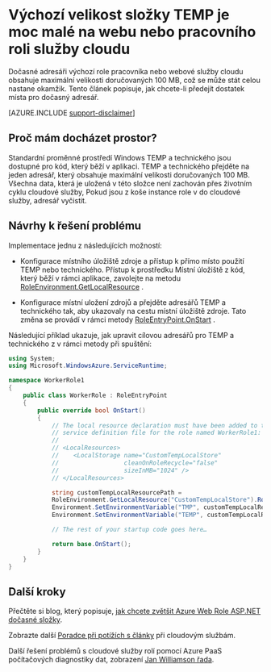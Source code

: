 <properties
   pageTitle="Výchozí velikost složky TEMP je příliš malá pro roli | Microsoft Azure"
   description="Role služby cloudu má omezené množství místa pro složku TEMP. Tento článek obsahuje několik návrhů, jak chcete-li předejít nedostatku prostoru."
   services="cloud-services"
   documentationCenter=""
   authors="simonxjx"
   manager="felixwu"
   editor=""
   tags="top-support-issue"/>
<tags
   ms.service="cloud-services"
   ms.devlang="na"
   ms.topic="article"
   ms.tgt_pltfrm="na"
   ms.workload="tbd"
   ms.date="10/12/2016"
   ms.author="v-six" />

# <a name="default-temp-folder-size-is-too-small-on-a-cloud-service-webworker-role"></a>Výchozí velikost složky TEMP je moc malé na webu nebo pracovního roli služby cloudu

Dočasné adresáři výchozí role pracovníka nebo webové služby cloudu obsahuje maximální velikosti doručovaných 100 MB, což se může stát celou nastane okamžik. Tento článek popisuje, jak chcete-li předejít dostatek místa pro dočasný adresář.

[AZURE.INCLUDE [support-disclaimer](../../includes/support-disclaimer.md)]

## <a name="why-do-i-run-out-of-space"></a>Proč mám docházet prostor?

Standardní proměnné prostředí Windows TEMP a technického jsou dostupné pro kód, který běží v aplikaci. TEMP a technického přejděte na jeden adresář, který obsahuje maximální velikosti doručovaných 100 MB. Všechna data, která je uložená v této složce není zachován přes životním cyklu cloudové služby, Pokud jsou z koše instance role v do cloudové služby, adresář vyčistit.

## <a name="suggestion-to-fix-the-problem"></a>Návrhy k řešení problému

Implementace jednu z následujících možností:

- Konfigurace místního úložiště zdroje a přístup k přímo místo použití TEMP nebo technického. Přístup k prostředku Místní úložiště z kód, který běží v rámci aplikace, zavolejte na metodu [RoleEnvironment.GetLocalResource](https://msdn.microsoft.com/library/microsoft.windowsazure.serviceruntime.roleenvironment.getlocalresource.aspx) . 

- Konfigurace místní uložení zdrojů a přejděte adresářů TEMP a technického tak, aby ukazovaly na cestu místní úložiště zdroje. Tato změna se provádí v rámci metody [RoleEntryPoint.OnStart](https://msdn.microsoft.com/library/microsoft.windowsazure.serviceruntime.roleentrypoint.onstart.aspx) .

Následující příklad ukazuje, jak upravit cílovou adresářů pro TEMP a technického z v rámci metody při spuštění:


```csharp
using System;
using Microsoft.WindowsAzure.ServiceRuntime;

namespace WorkerRole1
{
    public class WorkerRole : RoleEntryPoint
    {
        public override bool OnStart()
        {
            // The local resource declaration must have been added to the
            // service definition file for the role named WorkerRole1:
            //
            // <LocalResources>
            //    <LocalStorage name="CustomTempLocalStore"
            //                  cleanOnRoleRecycle="false"
            //                  sizeInMB="1024" />
            // </LocalResources>

            string customTempLocalResourcePath =
            RoleEnvironment.GetLocalResource("CustomTempLocalStore").RootPath;
            Environment.SetEnvironmentVariable("TMP", customTempLocalResourcePath);
            Environment.SetEnvironmentVariable("TEMP", customTempLocalResourcePath);

            // The rest of your startup code goes here…

            return base.OnStart();
        }
    }
}
```

## <a name="next-steps"></a>Další kroky

Přečtěte si blog, který popisuje, [jak chcete zvětšit Azure Web Role ASP.NET dočasné složky](http://blogs.msdn.com/b/kwill/archive/2011/07/18/how-to-increase-the-size-of-the-windows-azure-web-role-asp-net-temporary-folder.aspx).

Zobrazte další [Poradce při potížích s články](/?tag=top-support-issue&product=cloud-services) při cloudovým službám.

Další řešení problémů s cloudové služby rolí pomocí Azure PaaS počítačových diagnostiky dat, zobrazení [Jan Williamson řada](http://blogs.msdn.com/b/kwill/archive/2013/08/09/windows-azure-paas-compute-diagnostics-data.aspx).
